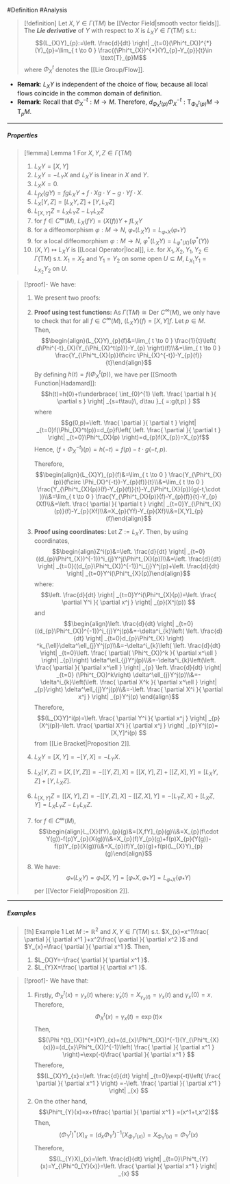 #Definition #Analysis 

> [!definition]
> Let $X,Y\in \Gamma(\text{T}M)$ be [[Vector Field|smooth vector fields]]. The ***Lie derivative*** of $Y$ with respect to $X$ is $L_{X}Y\in \Gamma(\text{T}M)$ s.t.: $$(L_{X}Y)_{p}:=\left. \frac{d}{dt} \right| _{t=0}(\Phi^t_{X})^{*}(Y)_{p}=\lim_{ t \to 0 } \frac{(\Phi^t_{X})^{*}(Y)_{p}-Y_{p}}{t}\in \text{T}_{p}M$$
>where $\Phi_{X}^t$ denotes the [[Lie Group/Flow]].
- **Remark**: $L_{X}Y$ is independent of the choice of flow, because all local flows coincide in the common domain of definition.
- **Remark**: Recall that $\Phi_{X}^{-t}:M\to M$. Therefore, $d_{\Phi^t_{X}(p)}\Phi^{-t}_{X}:\text{T}_{\Phi^t_{X}(p)}M\to \text{T}_{p}M$.
---
##### Properties
> [!lemma] Lemma 1
> For $X,Y,Z\in \Gamma(\text{T}M)$
> 1. $L_{X}Y=[X,Y]$
> 2. $L_{X}Y=-L_{Y}X$ and $L_{X}Y$ is linear in $X$ and $Y$.
> 3. $L_{X}X=0$.
> 4. $L_{fX}(gY)=fgL_{X}Y+f\cdot Xg\cdot Y-g\cdot Yf\cdot X$.
> 5. $L_{X}[Y,Z]=[L_{X}Y,Z]+[Y,L_{X}Z]$
> 6. $L_{[X,Y]}Z=L_{X}L_{Y}Z-L_{Y}L_{X}Z$
> 7. for $f\in C^\infty(M)$, $L_{X}(fY)=(X(f))Y+fL_{X}Y$
> 8. for a diffeomorphism $\varphi:M\to N$, $\varphi_{*}(L_{X}Y)=L_{\varphi_{*}X}(\varphi_{*}Y)$
> 9. for a local diffeomorphism $\varphi:M\to N$, $\varphi ^{*}(L_{X}Y)=L_{\varphi ^{*}(X)}(\varphi ^{*}(Y))$
> 10. $(X,Y)\mapsto L_{X}Y$ is [[Local Operator|local]], i.e. for $X_{1},X_{2},Y_{1},Y_{2}\in \Gamma(\text{T}M)$ s.t. $X_{1}=X_{2}$ and $Y_{1}=Y_{2}$ on some open $U \subseteq M$, $L_{X_{1}}Y_{1}=L_{X_{2}}Y_{2}$ on $U$.

> [!proof]-
> We have:
> 1. We present two proofs: 
> 	1. **Proof using test functions:**
> 	   As $\Gamma(\text{T}M)\cong\text{Der }C^\infty(M)$, we only have to check that for all $f\in C^\infty(M)$, $(L_{X}Y)(f)=[X,Y]f$. Let $p\in M$. Then, $$\begin{align}(L_{X}Y)_{p}(f)&=\lim_{ t \to 0 } \frac{1}{t}\left( d\Phi^{-t}_{X}(Y_{\Phi_{X}^t(p)})-Y_{p} \right)(f)\\&=\lim_{ t \to 0 } \frac{Y_{\Phi^t_{X}(p)}(f\circ \Phi_{X}^{-t})-Y_{p}(f)}{t}\end{align}$$
> 	   By defining $h(t)=f(\Phi_{X}^t(p))$, we have per [[Smooth Function|Hadamard]]: $$h(t)=h(0)+t\underbrace{ \int_{0}^{1} \left. \frac{ \partial h }{ \partial s }  \right| _{s=t\tau}\, d\tau }_{ =:g(t,p) } $$where $$g(0,p)=\left. \frac{ \partial  }{ \partial t }  \right| _{t=0}f(\Phi_{X}^t(p))=d_{p}f\left( \left. \frac{ \partial  }{ \partial t }  \right| _{t=0}\Phi^t_{X}(p) \right)=d_{p}f(X_{p})=X_{p}f$$ Hence, $(f\circ\Phi ^{-t}_{X})(p)=h(-t)=f(p)-t\cdot g(-t,p)$.
>    
> 	   Therefore, $$\begin{align}(L_{X}Y)_{p}(f)&=\lim_{ t \to 0 } \frac{Y_{\Phi^t_{X}(p)}(f\circ \Phi_{X}^{-t})-Y_{p}(f)}{t}\\&=\lim_{ t \to 0 } \frac{Y_{\Phi^t_{X}(p)}(f)-Y_{p}(f)}{t}-Y_{\Phi^t_{X}(p)}(g(-t,\cdot ))\\&=\lim_{ t \to 0 } \frac{Y_{\Phi^t_{X}(p)}(f)-Y_{p}(f)}{t}-Y_{p}(Xf)\\&=\left. \frac{ \partial  }{ \partial t }  \right| _{t=0}Y_{\Phi^t_{X}(p)}(f)-Y_{p}(Xf)\\&=X_{p}(Yf)-Y_{p}(Xf)\\&=[X,Y]_{p}(f)\end{align}$$
> 	2. **Proof using coordinates:**
> 	   Let $Z:=L_{X}Y$. Then, by using coordinates, $$\begin{align}Z^i(p)&=\left. \frac{d}{dt} \right| _{t=0}((d_{p}\Phi^t_{X})^{-1})^i_{j}Y^j(\Phi^t_{X}(p))\\&=\left. \frac{d}{dt} \right| _{t=0}((d_{p}\Phi^t_{X})^{-1})^i_{j}Y^j(p)+\left. \frac{d}{dt} \right| _{t=0}Y^i(\Phi^t_{X}(p))\end{align}$$where: $$\left. \frac{d}{dt} \right| _{t=0}Y^i(\Phi^t_{X}(p))=\left. \frac{ \partial Y^i }{ \partial x^j } \right| _{p}(X^j(p)) $$and $$\begin{align}\left. \frac{d}{dt} \right| _{t=0}((d_{p}\Phi^t_{X})^{-1})^i_{j}Y^j(p)&=-\delta^i_{k}\left( \left. \frac{d}{dt} \right| _{t=0}d_{p}\Phi^t_{X} \right) ^k_{\ell}\delta^\ell_{j}Y^j(p)\\&=-\delta^i_{k}\left( \left. \frac{d}{dt} \right| _{t=0}\left. \frac{ \partial( \Phi^t_{X})^k }{ \partial x^\ell }  \right| _{p}\right) \delta^\ell_{j}Y^j(p)\\&=-\delta^i_{k}\left(\left.  \frac{ \partial }{ \partial x^\ell } \right| _{p} \left. \frac{d}{dt} \right| _{t=0} (\Phi^t_{X})^k\right) \delta^\ell_{j}Y^j(p)\\&=-\delta^i_{k}\left(\left.  \frac{ \partial X^k }{ \partial x^\ell } \right| _{p}\right) \delta^\ell_{j}Y^j(p)\\&=-\left. \frac{ \partial X^i }{ \partial x^j } \right| _{p}Y^j(p) \end{align}$$Therefore, $$(L_{X}Y)^i(p)=\left. \frac{ \partial Y^i }{ \partial x^j } \right| _{p}(X^j(p))-\left. \frac{ \partial X^i }{ \partial x^j } \right| _{p}Y^j(p)=[X,Y]^i(p) $$from [[Lie Bracket|Proposition 2]].
> 1. $L_{X}Y=[X,Y]=-[Y,X]=-L_{Y}X$.
> 2. $L_{X}[Y,Z]=[X,[Y,Z]]=-[[Y,Z],X]=[[X,Y],Z]+[[Z,X],Y]=[L_{X}Y,Z]+[Y,L_{X}Z]$.
> 3. $L_{[X,Y]}Z=[[X,Y],Z]=-[[Y,Z],X]-[[Z,X],Y]=-[L_{Y}Z,X]+[L_{X}Z,Y]=L_{X}L_{Y}Z-L_{Y}L_{X}Z$.
> 4. for $f\in C^\infty(M)$, $$\begin{align}L_{X}(fY)_{p}(g)&=[X,fY]_{p}(g)\\&=X_{p}(f\cdot Y(g))-f(p)Y_{p}(X(g))\\&=X_{p}(f)Y_{p}(g)+f(p)X_{p}(Y(g))-f(p)Y_{p}(X(g))\\&=X_{p}(f)Y_{p}(g)+f(p)(L_{X}Y)_{p}(g)\end{align}$$
> 5. We have: $$\varphi_{*}(L_{X}Y)=\varphi_{*}[X,Y]=[\varphi_{*}X,\varphi_{*}Y]=L_{\varphi_{*}X}(\varphi_{*}Y)$$per [[Vector Field|Proposition 2]].

---
##### Examples
> [!h] Example 1
> Let $M:=\mathbb{R}^{2}$ and $X,Y\in \Gamma(\text{T}M)$ s.t. $X_{x}=x^1\frac{ \partial  }{ \partial x^1 }+x^2\frac{ \partial  }{ \partial x^2 }$ and $Y_{x}=\frac{ \partial  }{ \partial x^1 }$. Then, 
> 1. $L_{X}Y=-\frac{ \partial  }{ \partial x^1 }$.
> 2. $L_{Y}X=\frac{ \partial  }{ \partial x^1 }$.

> [!proof]-
> We have that:
> 1. Firstly, $\Phi^t_{X}(x)=\gamma_{x}(t)$ where: $\dot{\gamma}_{x}(t)=X_{\gamma_{x}(t)}=\gamma_{x}(t)$ and $\gamma_{x}(0)=x$. Therefore, $$\Phi^t_{X}(x)=\gamma_{x}(t)=\exp(t)x$$Then, $$(\Phi ^{t}_{X})^{*}(Y)_{x}=(d_{x}\Phi^t_{X})^{-1}(Y_{\Phi^t_{X}(x)})=(d_{x}\Phi^t_{X})^{-1}\left( \frac{ \partial  }{ \partial x^1 }  \right)=\exp(-t)\frac{ \partial  }{ \partial x^1 } $$Therefore, $$(L_{X}Y)_{x}=\left. \frac{d}{dt} \right| _{t=0}\exp(-t)\left( \frac{ \partial  }{ \partial x^1 }  \right) =-\left. \frac{ \partial  }{ \partial x^1 } \right| _{x} $$
> 2. On the other hand, $$\Phi^t_{Y}(x)=x+t\frac{ \partial  }{ \partial x^1 } =(x^1+t,x^2)$$Then, $$(\Phi^t_{Y})^{*}(X)_{x}=(d_{x}\Phi^t_{Y})^{-1}(X_{\Phi^t_{Y}(x)})=X_{\Phi^t_{Y}(x)}=\Phi^t_{Y}(x)$$Therefore, $$(L_{Y}X)_{x}=\left. \frac{d}{dt} \right| _{t=0}\Phi^t_{Y}(x)=Y_{\Phi^0_{Y}(x)}=\left. \frac{ \partial  }{ \partial x^1 } \right| _{x} $$